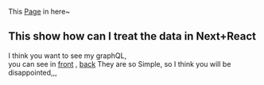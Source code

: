 This [Page](http://data.honeyhyoni.shop/) in here~

## This show how can I treat the data in Next+React

I think you want to see my graphQL,     
you can see in [front](https://github.com/SuhyeonP/HowCanGraphQl) , [back](https://github.com/SuhyeonP/graphqlBack)
They are so Simple, so I think you will be disappointed,,,

